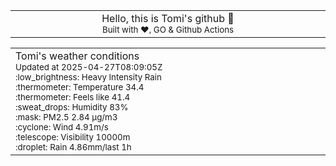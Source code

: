 
<div align="center">
<table>
<tbody>
<td align="center">
<img width="2000" height="0"><br>
Hello, this is Tomi's github 👋<br>
<sup>Built with ❤️, GO & Github Actions</sup><br>
<img width="2000" height="0">
</td>
</tbody>
</table>
</div>
<table>
<tbody>
<td align="left">
<img width="2000" height="0"><br>
Tomi's weather conditions<br>
<sup>Updated at 2025-04-27T08:09:05Z</sup><br>
<sup>:low_brightness: Heavy Intensity Rain</sup><br>
<sup>:thermometer: Temperature 34.4 </sup><br>
<sup>:thermometer: Feels like 41.4</sup><br>
<sup>:sweat_drops: Humidity 83%</sup><br>
<sup>:mask: PM2.5 2.84 μg/m3</sup><br>
<sup>:cyclone: Wind 4.91m/s </sup><br>
<sup>:telescope: Visibility 10000m </sup><br>
<sup>:droplet: Rain 4.86mm/last 1h </sup><br>
<img width="2000" height="0">
</td>
<td align="left">
<img width="2000" height="0"><br>
<br>
<img width="2000" height="0">
</td>
</tbody>
</table>
</div>
    